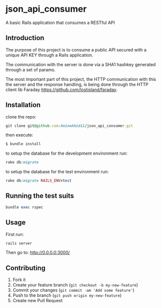 # json_api_consumer

A basic Rails application that consumes a RESTful API

## Introduction

The purpose of this project is to consume a public API secured with a unique API KEY through a Rails application.

The communication with the server is done via a SHA1 hashkey generated through a set of params.

The most important part of this project, the HTTP communication with this the server and the response handling, is being done through the HTTP client lib Faraday https://github.com/lostisland/faraday.


## Installation

clone the repo:
```ruby
git clone git@github.com:AmineAbidi1/json_api_consumer.git
```

then execute:

```ruby
$ bundle install
```

to setup the database for the development environment run:
```ruby
rake db:migrate
```

to setup the database for the test environment run:
```ruby
rake db:migrate RAILS_ENV=test
```
## Running the test suits

```ruby
bundle exec rspec
```
## Usage

First run:

```ruby
rails server
```
Then go to: http://0.0.0.0:3000/

## Contributing

1. Fork it
2. Create your feature branch (`git checkout -b my-new-feature`)
3. Commit your changes (`git commit -am 'Add some feature'`)
4. Push to the branch (`git push origin my-new-feature`)
5. Create new Pull Request
